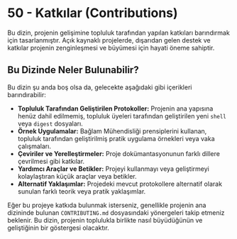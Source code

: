 # 50 - Katkılar (Contributions)

Bu dizin, projenin gelişimine topluluk tarafından yapılan katkıları barındırmak için tasarlanmıştır. Açık kaynaklı projelerde, dışarıdan gelen destek ve katkılar projenin zenginleşmesi ve büyümesi için hayati öneme sahiptir.

## Bu Dizinde Neler Bulunabilir?

Bu dizin şu anda boş olsa da, gelecekte aşağıdaki gibi içerikleri barındırabilir:

*   **Topluluk Tarafından Geliştirilen Protokoller:** Projenin ana yapısına henüz dahil edilmemiş, topluluk üyeleri tarafından geliştirilen yeni `shell` veya `digest` dosyaları.
*   **Örnek Uygulamalar:** Bağlam Mühendisliği prensiplerini kullanan, topluluk tarafından geliştirilmiş pratik uygulama örnekleri veya vaka çalışmaları.
*   **Çeviriler ve Yerelleştirmeler:** Proje dokümantasyonunun farklı dillere çevrilmesi gibi katkılar.
*   **Yardımcı Araçlar ve Betikler:** Projeyi kullanmayı veya geliştirmeyi kolaylaştıran küçük araçlar veya betikler.
*   **Alternatif Yaklaşımlar:** Projedeki mevcut protokollere alternatif olarak sunulan farklı teorik veya pratik yaklaşımlar.

Eğer bu projeye katkıda bulunmak isterseniz, genellikle projenin ana dizininde bulunan `CONTRIBUTING.md` dosyasındaki yönergeleri takip etmeniz beklenir. Bu dizin, projenin toplulukla birlikte nasıl büyüdüğünün ve geliştiğinin bir göstergesi olacaktır.
